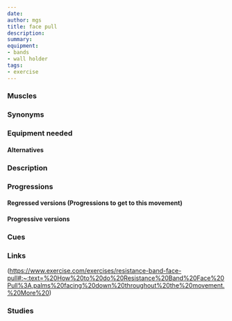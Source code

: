 ```yaml
---
date: 
author: mgs
title: face pull
description: 
summary:
equipment:
- bands
- wall holder
tags: 
- exercise
---
```

### Muscles
### Synonyms
### Equipment needed
#### Alternatives
### Description
### Progressions
#### Regressed versions (Progressions to get to this movement)
#### Progressive versions
### Cues
### Links
(https://www.exercise.com/exercises/resistance-band-face-pull#:~:text=%20How%20to%20do%20Resistance%20Band%20Face%20Pull%3A,palms%20facing%20down%20throughout%20the%20movement.%20More%20)
### Studies
<!--stackedit_data:
eyJoaXN0b3J5IjpbLTE4MjkzMjY0MDVdfQ==
-->